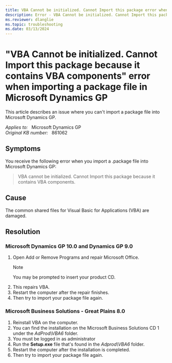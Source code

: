 ```yaml
---
title: VBA Cannot be initialized. Cannot Import this package error when importing a package file in Microsoft Dynamics GP
description: Error - VBA Cannot be initialized. Cannot Import this package because it contains VBA components occurs when importing a package file.
ms.reviewer: dlanglie
ms.topic: troubleshooting
ms.date: 03/13/2024
---
```

# "VBA Cannot be initialized. Cannot Import this package because it contains VBA components" error when importing a package file in Microsoft Dynamics GP

This article describes an issue where you can't import a package file into Microsoft Dynamics GP.

_Applies to:_ &nbsp; Microsoft Dynamics GP  
_Original KB number:_ &nbsp; 861062

## Symptoms

You receive the following error when you import a .package file into Microsoft Dynamics GP:
> VBA cannot be initialized. Cannot Import this package because it contains VBA components.

## Cause

The common shared files for Visual Basic for Applications (VBA) are damaged.

## Resolution

### Microsoft Dynamics GP 10.0 and Dynamics GP 9.0

1. Open Add or Remove Programs and repair Microsoft Office.
    > [!NOTE]
    > You may be prompted to insert your product CD.
2. This repairs VBA.
3. Restart the computer after the repair finishes.
4. Then try to import your package file again.

### Microsoft Business Solutions - Great Plains 8.0

1. Reinstall VBA on the computer.
2. You can find the installation on the Microsoft Business Solutions CD 1 under the *AdProd\VBA6* folder.
3. You must be logged in as administrator
4. Run the **Setup.exe** file that's found in the *Adprod\VBA6* folder.
5. Restart the computer after the installation is completed.
6. Then try to import your package file again.
